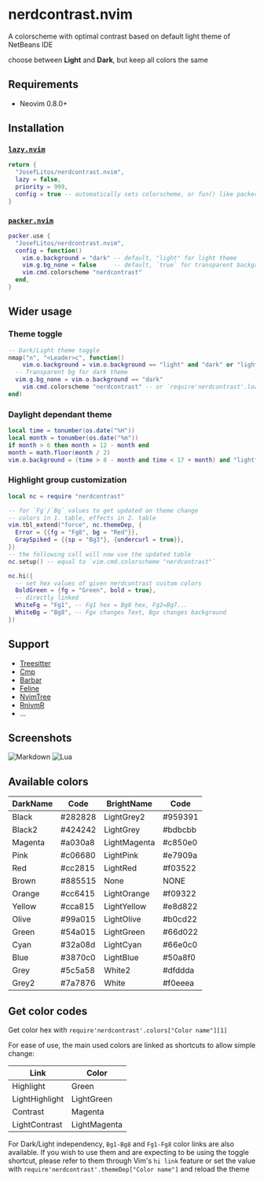 # nerdcontrast.nvim

A colorscheme with optimal contrast based on default light theme of NetBeans IDE

choose between **Light** and **Dark**, but keep all colors the same

## Requirements

- Neovim 0.8.0+

## Installation

### [`lazy.nvim`](https://github.com/folke/lazy.nvim)

```lua
return {
  "JosefLitos/nerdcontrast.nvim",
  lazy = false,
  priority = 999,
  config = true -- automatically sets colorscheme, or fun() like packer
}
```

### [`packer.nvim`](https://github.com/wbthomason/packer.nvim)

```lua
packer.use {
  "JosefLitos/nerdcontrast.nvim",
  config = function()
    vim.o.background = "dark" -- default, "light" for light theme
    vim.g.bg_none = false     -- default, `true` for transparent background
    vim.cmd.colorscheme "nerdcontrast"
  end,
}
```

## Wider usage

### Theme toggle

```lua
-- Dark/Light theme toggle
nmap("n", "<Leader>c", function()
	vim.o.background = vim.o.background == "light" and "dark" or "light"
  -- Transparent bg for dark theme
  vim.g.bg_none = vim.o.background == "dark"
	vim.cmd.colorscheme "nerdcontrast" -- or `require'nerdcontrast'.load()`
end)
```

### Daylight dependant theme

```lua
local time = tonumber(os.date("%H"))
local month = tonumber(os.date("%m"))
if month > 6 then month = 12 - month end
month = math.floor(month / 2)
vim.o.background = (time > 8 - month and time < 17 + month) and "light" or "dark"
```

### Highlight group customization

```lua
local nc = require "nerdcontrast"

-- for `Fg`/`Bg` values to get updated on theme change
-- colors in 1. table, effects in 2. table
vim.tbl_extend("force", nc.themeDep, {
  Error = {{fg = "Fg8", bg = "Red"}},
  GraySpiked = {{sp = "Bg3"}, {undercurl = true}},
})
-- the following call will now use the updated table
nc.setup() -- equal to `vim.cmd.colorscheme "nerdcontrast"`

nc.hi({
  -- set hex values of given nerdcontrast custom colors
  BoldGreen = {fg = "Green", bold = true},
  -- directly linked
  WhiteFg = "Fg1", -- Fg1 hex = Bg8 hex, Fg2=Bg7...
  WhiteBg = "Bg8", -- Fgx changes Text, Bgx changes background
})
```

## Support

- [Treesitter](https://github.com/nvim-treesitter/nvim-treesitter)
- [Cmp](https://github.com/hrsh7th/nvim-cmp)
- [Barbar](https://github.com/romgrk/barbar.nvim)
- [Feline](https://github.com/feline-nvim/feline.nvim)
- [NvimTree](https://github.com/kyazdani42/nvim-tree.lua)
- [RnivmR](https://github.com/kevinhwang91/rnvimr)
- ...

## Screenshots

![Markdown](https://user-images.githubusercontent.com/54900518/208907793-5ddb1616-b96c-461f-8d89-73bc525ab885.png)
![Lua](https://user-images.githubusercontent.com/54900518/208909818-5550485a-652f-43cd-9328-ca536dddb4d8.png)

## Available colors

| DarkName | Code    | BrightName   | Code    |
| -------- | ------- | ------------ | ------- |
| Black    | #282828 | LightGrey2   | #959391 |
| Black2   | #424242 | LightGrey    | #bdbcbb |
| Magenta  | #a030a8 | LightMagenta | #c850e0 |
| Pink     | #c06680 | LightPink    | #e7909a |
| Red      | #cc2815 | LightRed     | #f03522 |
| Brown    | #885515 | None         | NONE    |
| Orange   | #cc6415 | LightOrange  | #f09322 |
| Yellow   | #cca815 | LightYellow  | #e8d822 |
| Olive    | #99a015 | LightOlive   | #b0cd22 |
| Green    | #54a015 | LightGreen   | #66d022 |
| Cyan     | #32a08d | LightCyan    | #66e0c0 |
| Blue     | #3870c0 | LightBlue    | #50a8f0 |
| Grey     | #5c5a58 | White2       | #dfddda |
| Grey2    | #7a7876 | White        | #f0eeea |

## Get color codes

Get color hex with `require'nerdcontrast'.colors["Color name"][1]`

For ease of use, the main used colors are linked as shortcuts to allow simple change:

| Link           | Color        |
| -------------- | ------------ |
| Highlight      | Green        |
| LightHighlight | LightGreen   |
| Contrast       | Magenta      |
| LightContrast  | LightMagenta |

For Dark/Light independency, `Bg1-Bg8` and `Fg1-Fg8` color links are also available. If you
wish to use them and are expecting to be using the toggle shortcut, please refer to them through
Vim's `hi link` feature or set the value with `require'nerdcontrast'.themeDep["Color name"]` and
reload the theme
